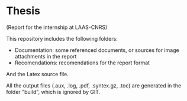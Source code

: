 Thesis
=======

(Report for the internship at LAAS-CNRS)

This repository includes the following folders:

- Documentation: some referenced documents, or sources for image attachments in the report
- Recomendations: recomendations for the report format

And the Latex source file.

All the output files (.aux, .log, .pdf, .syntex.gz, .toc) are generated in the folder "build", which is ignored by GIT.

